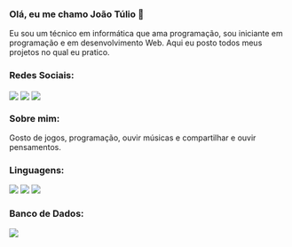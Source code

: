 ### Olá, eu me chamo João Túlio 👋  
Eu sou um técnico em informática que ama programação, sou iniciante em programação e em desenvolvimento Web. Aqui eu posto todos meus projetos no qual eu pratico.  

### Redes Sociais:
[<img align="center" src="https://img.shields.io/badge/Twitter-1DA1F2?style=for-the-badge&logo=twitter&logoColor=white"/>](https://twitter.com/tulio_jao)  [<img align="center" src="https://img.shields.io/badge/linkedin-%230077B5.svg?&style=for-the-badge&logo=linkedin&logoColor=white" />](https://www.linkedin.com/in/jtsoares/) [<img align="center" src = "https://img.shields.io/badge/instagram-%23E4405F.svg?&style=for-the-badge&logo=instagram&logoColor=white">](https://www.instagram.com/tulio_joaob/)

### Sobre mim:
Gosto de jogos, programação, ouvir músicas e compartilhar e ouvir pensamentos.

### Linguagens:
 <img src="https://img.shields.io/badge/HTML5-E34F26?style=for-the-badge&logo=html5&logoColor=white"> <img src="https://img.shields.io/badge/CSS3-1572B6?style=for-the-badge&logo=css3&logoColor=white"> <img src="https://img.shields.io/badge/JavaScript-F7DF1E?style=for-the-badge&logo=javascript&logoColor=black">
### Banco de Dados:
<img src="https://img.shields.io/badge/PostgreSQL-316192?style=for-the-badge&logo=postgresql&logoColor=white">
